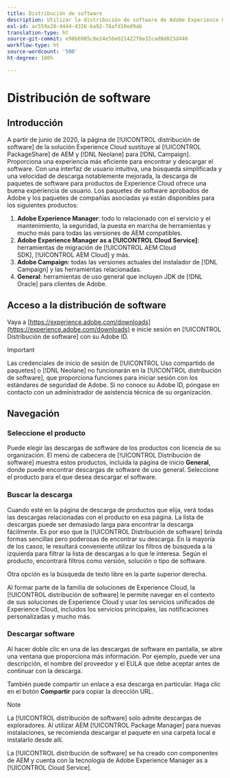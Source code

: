 ```yaml
---
title: Distribución de software
description: Utilizar la distribución de software de Adobe Experience Cloud
exl-id: ac559a28-4444-4326-ba92-78afd10ed9ab
translation-type: ht
source-git-commit: e98b6985c8e24e56e021422f8e32cad0d823d440
workflow-type: ht
source-wordcount: '500'
ht-degree: 100%

---
```


# Distribución de software

## Introducción

A partir de junio de 2020, la página de [!UICONTROL distribución de software] de la solución Experience Cloud sustituye al [!UICONTROL PackageShare] de AEM y [!DNL Neolane] para [!DNL Campaign]. Proporciona una experiencia más eficiente para encontrar y descargar el software. Con una interfaz de usuario intuitiva, una búsqueda simplificada y una velocidad de descarga notablemente mejorada, la descarga de paquetes de software para productos de Experience Cloud ofrece una buena experiencia de usuario. Los paquetes de software aprobados de Adobe y los paquetes de compañías asociadas ya están disponibles para los siguientes productos:

1. **Adobe Experience Manager**: todo lo relacionado con el servicio y el mantenimiento, la seguridad, la puesta en marcha de herramientas y mucho más para todas las versiones de AEM compatibles.
1. **Adobe Experience Manager as a [!UICONTROL Cloud Service]**: herramientas de migración de [!UICONTROL AEM Cloud SDK], [!UICONTROL AEM Cloud] y más.
1. **Adobe Campaign**: todas las versiones actuales del instalador de [!DNL Campaign] y las herramientas relacionadas.
1. **General**: herramientas de uso general que incluyen JDK de [!DNL Oracle] para clientes de Adobe.

## Acceso a la distribución de software

Vaya a [https://experience.adobe.com/downloads](https://experience.adobe.com/downloads) e inicie sesión en [!UICONTROL Distribución de software] con su Adobe ID.

>[!IMPORTANT]
>
>Las credenciales de inicio de sesión de [!UICONTROL Uso compartido de paquetes] o [!DNL Neolane] no funcionarán en la [!UICONTROL distribución de software], que proporciona funciones para iniciar sesión con los estándares de seguridad de Adobe. Si no conoce su Adobe ID, póngase en contacto con un administrador de asistencia técnica de su organización.

## Navegación

### Seleccione el producto

Puede elegir las descargas de software de los productos con licencia de su organización. El menú de cabecera de [!UICONTROL Distribución de software] muestra estos productos, incluida la página de inicio **General**, donde puede encontrar descargas de software de uso general. Seleccione el producto para el que desea descargar el software.

### Buscar la descarga

Cuando esté en la página de descarga de productos que elija, verá todas las descargas relacionadas con el producto en esa página. La lista de descargas puede ser demasiado larga para encontrar la descarga fácilmente. Es por eso que la [!UICONTROL Distribución de software] brinda formas sencillas pero poderosas de encontrar su descarga. En la mayoría de los casos, le resultará conveniente utilizar los filtros de búsqueda a la izquierda para filtrar la lista de descargas a lo que le interesa. Según el producto, encontrará filtros como versión, solución o tipo de software.

Otra opción es la búsqueda de texto libre en la parte superior derecha.

Al formar parte de la familia de soluciones de Experience Cloud, la [!UICONTROL distribución de software] le permite navegar en el contexto de sus soluciones de Experience Cloud y usar los servicios unificados de Experience Cloud, incluidos los servicios principales, las notificaciones personalizadas y mucho más.

### Descargar software

Al hacer doble clic en una de las descargas de software en pantalla, se abre una ventana que proporciona más información. Por ejemplo, puede ver una descripción, el nombre del proveedor y el EULA que debe aceptar antes de continuar con la descarga.

También puede compartir un enlace a esa descarga en particular. Haga clic en el botón **Compartir** para copiar la dirección URL.

>[!NOTE]
>
>La [!UICONTROL distribución de software] solo admite descargas de exploradores. Al utilizar AEM [!UICONTROL Package Manager] para nuevas instalaciones, se recomienda descargar el paquete en una carpeta local e instalarlo desde allí.

La [!UICONTROL distribución de software] se ha creado con componentes de AEM y cuenta con la tecnología de Adobe Experience Manager as a [!UICONTROL Cloud Service].
